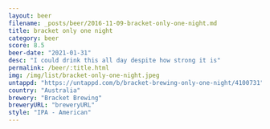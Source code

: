 ```yaml
---
layout: beer
filename: _posts/beer/2016-11-09-bracket-only-one-night.md
title: bracket only one night
category: beer
score: 8.5
beer-date: "2021-01-31"
desc: "I could drink this all day despite how strong it is"
permalink: /beer/:title.html
img: /img/list/bracket-only-one-night.jpeg
untappd: "https://untappd.com/b/bracket-brewing-only-one-night/4100731"
country: "Australia"
brewery: "Bracket Brewing"
breweryURL: "breweryURL"
style: "IPA - American"
---
```

